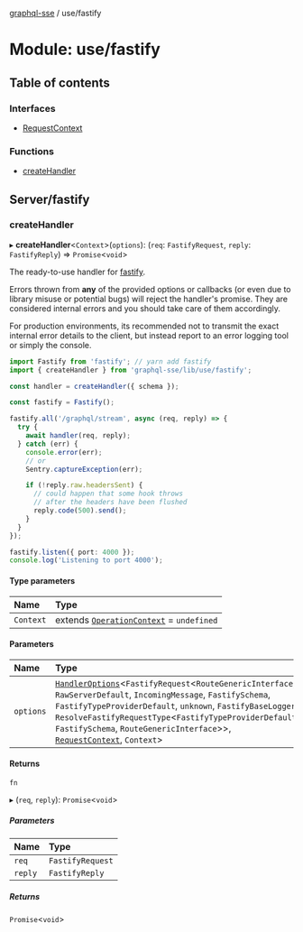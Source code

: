 [graphql-sse](../README.md) / use/fastify

# Module: use/fastify

## Table of contents

### Interfaces

- [RequestContext](../interfaces/use_fastify.RequestContext.md)

### Functions

- [createHandler](use_fastify.md#createhandler)

## Server/fastify

### createHandler

▸ **createHandler**<`Context`\>(`options`): (`req`: `FastifyRequest`, `reply`: `FastifyReply`) => `Promise`<`void`\>

The ready-to-use handler for [fastify](https://www.fastify.io).

Errors thrown from **any** of the provided options or callbacks (or even due to
library misuse or potential bugs) will reject the handler's promise. They are
considered internal errors and you should take care of them accordingly.

For production environments, its recommended not to transmit the exact internal
error details to the client, but instead report to an error logging tool or simply
the console.

```ts
import Fastify from 'fastify'; // yarn add fastify
import { createHandler } from 'graphql-sse/lib/use/fastify';

const handler = createHandler({ schema });

const fastify = Fastify();

fastify.all('/graphql/stream', async (req, reply) => {
  try {
    await handler(req, reply);
  } catch (err) {
    console.error(err);
    // or
    Sentry.captureException(err);

    if (!reply.raw.headersSent) {
      // could happen that some hook throws
      // after the headers have been flushed
      reply.code(500).send();
    }
  }
});

fastify.listen({ port: 4000 });
console.log('Listening to port 4000');
```

#### Type parameters

| Name | Type |
| :------ | :------ |
| `Context` | extends [`OperationContext`](handler.md#operationcontext) = `undefined` |

#### Parameters

| Name | Type |
| :------ | :------ |
| `options` | [`HandlerOptions`](../interfaces/handler.HandlerOptions.md)<`FastifyRequest`<`RouteGenericInterface`, `RawServerDefault`, `IncomingMessage`, `FastifySchema`, `FastifyTypeProviderDefault`, `unknown`, `FastifyBaseLogger`, `ResolveFastifyRequestType`<`FastifyTypeProviderDefault`, `FastifySchema`, `RouteGenericInterface`\>\>, [`RequestContext`](../interfaces/use_fastify.RequestContext.md), `Context`\> |

#### Returns

`fn`

▸ (`req`, `reply`): `Promise`<`void`\>

##### Parameters

| Name | Type |
| :------ | :------ |
| `req` | `FastifyRequest` |
| `reply` | `FastifyReply` |

##### Returns

`Promise`<`void`\>
